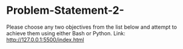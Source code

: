 # Problem-Statement-2-
Please choose any two objectives from the list below and attempt to achieve them using either Bash or Python.
Link:
http://127.0.0.1:5500/index.html

